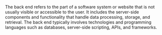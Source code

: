 The back end refers to the part of a software system or website that is not usually visible or accessible to the user. It includes the server-side components and functionality that handle data processing, storage, and retrieval. The back end typically involves technologies and programming languages such as databases, server-side scripting, APIs, and frameworks.